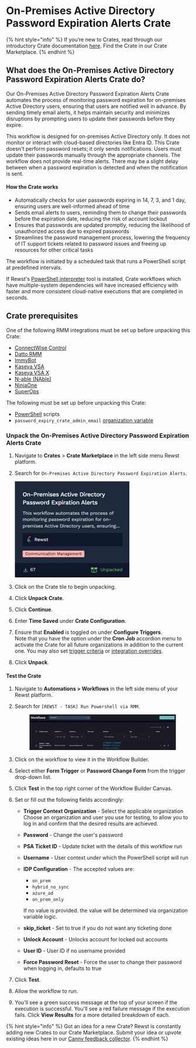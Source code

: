 # On-Premises Active Directory Password Expiration Alerts Crate

{% hint style="info" %}
If you’re new to Crates, read through our introductory Crate documentation [here](https://docs.rewst.help/prebuilt-automations/crates). Find the Crate in our Crate Marketplace.
{% endhint %}

## What does the On-Premises Active Directory Password Expiration Alerts Crate do?

Our On-Premises Active Directory Password Expiration Alerts Crate automates the process of monitoring password expiration for on-premises Active Directory users, ensuring that users are notified well in advance. By sending timely email alerts, it helps maintain security and minimizes disruptions by prompting users to update their passwords before they expire.

This workflow is designed for on-premises Active Directory only. It does not monitor or interact with cloud-based directories like Entra ID. This Crate doesn't perform password resets; it only sends notifications. Users must update their passwords manually through the appropriate channels. The workflow does not provide real-time alerts. There may be a slight delay between when a password expiration is detected and when the notification is sent.

#### How the Crate works <a href="#how-the-crate-works" id="how-the-crate-works"></a>

* Automatically checks for user passwords expiring in 14, 7, 3, and 1 day, ensuring users are well-informed ahead of time
* Sends email alerts to users, reminding them to change their passwords before the expiration date, reducing the risk of account lockout
* Ensures that passwords are updated promptly, reducing the likelihood of unauthorized access due to expired passwords
* Streamlines the password management process, lowering the frequency of IT support tickets related to password issues and freeing up resources for other critical tasks

The workflow is initiated by a scheduled task that runs a PowerShell script at predefined intervals.&#x20;

If Rewst's [PowerShell interpreter](../../rewst-tools/powershell-interpreter.md) tool is installed, Crate workflows which have multiple-system dependencies will have increased efficiency with faster and more consistent cloud-native executions that are completed in seconds.

## Crate prerequisites

One of the following RMM integrations must be set up before unpacking this Crate:

* [ConnectWise Control](../../configuration/integrations/integration-guides/connectwise-control-screenconnect.md)
* [Datto RMM](../../configuration/integrations/integration-guides/datto-rmm-integration-setup.md)
* [ImmyBot](https://app.gitbook.com/u/kmMNMlugUvf2cfCtyBQgNnIYH1H2)
* [Kaseya VSA](../../configuration/integrations/integration-guides/kaseya-vsa-integration-setup.md)
* [Kaseya VSA X](../../configuration/integrations/integration-guides/kaseya-vsa-x-integration-setup.md)
* [N-able (NAble)](../../configuration/integrations/integration-guides/n-able-n-sight-integration.md)
* [NinjaOne](https://app.gitbook.com/o/mdGoyUomPKsvu1TSazxc/s/AQQ1EHVcEsGKBPVHmiav/documentation/configuration/integrations/integration-guides/ninjaone-integration-setup)
* [SuperOps](../../configuration/integrations/integration-guides/superops-integration.md)

The following must be set up before unpacking this Crate:

* [PowerShell](../../jinja/use-powershell-scripts-in-rewst.md) scripts
* `password_expiry_crate_admin_email`  [organization variable](../../configuration/organization-variables.md#what-is-an-organization-variable)

### Unpack the On-Premises Active Directory Password Expiration Alerts Crate <a href="#unpack-the-browse-rewst-form-triggers-within-a-form-and-attach-to-a-ticket-crate" id="unpack-the-browse-rewst-form-triggers-within-a-form-and-attach-to-a-ticket-crate"></a>

1. Navigate to **Crates** > **Crate Marketplace** in the left side menu Rewst platform.
2.  Search for `On-Premises Active Directory Password Expiration Alerts`.​



    ![](<../../../.gitbook/assets/image (1) (1).png>)
3. Click on the Crate tile to begin unpacking.
4. Click **Unpack Crate**.
5. Click **Continue**.
6. Enter **Time Saved** under **Crate Configuration**.
7. Ensure that **Enabled** is toggled on under **Configure Triggers**.\
   Note that you have the option under the **Cron Job** accordion menu to activate the Crate for all future organizations in addition to the current one. You may also set [trigger criteria](../../automations/intro-to-triggers/trigger-criteria.md) or [integration overrides](../../automations/intro-to-triggers/).
8. Click **Unpack**.

#### Test the Crate <a href="#test-the-crate" id="test-the-crate"></a>

1. Navigate to **Automations > Workflows** in the left side menu of your Rewst platform.
2.  Search for `[REWST - TASK] Run Powershell via RMM`.



    <figure><img src="../../../.gitbook/assets/image (2).png" alt=""><figcaption></figcaption></figure>
3. Click on the workflow to view it in the Workflow Builder.
4. Select either **Form Trigger** or **Password Change Form** from the trigger drop-down list.
5. Click **Test** in the top right corner of the Workflow Builder Canvas.
6. Set or fill out the following fields accordingly:
   * **Trigger Context Organization** - Select the applicable organization\
     Choose an organization and user you use for testing, to allow you to log in and confirm that the desired results are achieved.&#x20;
   * **Password**  - Change the user's password
   * **PSA Ticket ID** - Update ticket with the details of this workflow run
   * **Username** - User context under which the PowerShell script will run
   *   **IDP Configuration** - The accepted values are:

       * `on_prem`
       * `hybrid_no_sync`
       * `azure_ad`
       * `on_prem_only`&#x20;

       If no value is provided. the value will be determined via organization variable logic.
   * **skip\_ticket** - Set to true if you do not want any ticketing done
   * **Unlock Account** - Unlocks account for locked out accounts
   * **User ID** - User ID if no username provided
   * **Force Password Reset** - Force the user to change their password when logging in, defaults to true
7. Click **Test**.
8. Allow the workflow to run.
9. You'll see a green success message at the top of your screen if the execution is successful. You'll see a red failure message if the execution fails. Click **View Results** for a more detailed breakdown of each.

{% hint style="info" %}
Got an idea for a new Crate? Rewst is constantly adding new Crates to our Crate Marketplace. Submit your idea or upvote existing ideas here in our [Canny feedback collector](https://rewst.canny.io/crates).
{% endhint %}
